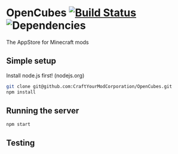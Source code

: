 OpenCubes [![Build Status](https://travis-ci.org/OpenCubes/OpenCubes.svg?branch=master)](https://travis-ci.org/OpenCubes/OpenCubes) ![Dependencies](https://david-dm.org/OpenCubes/OpenCubes.png)  
=========

The AppStore for Minecraft mods


## Simple setup


Install node.js first! (nodejs.org)
```bash
git clone git@github.com:CraftYourModCorporation/OpenCubes.git
npm install
```

## Running the server

```
npm start
```

## Testing
